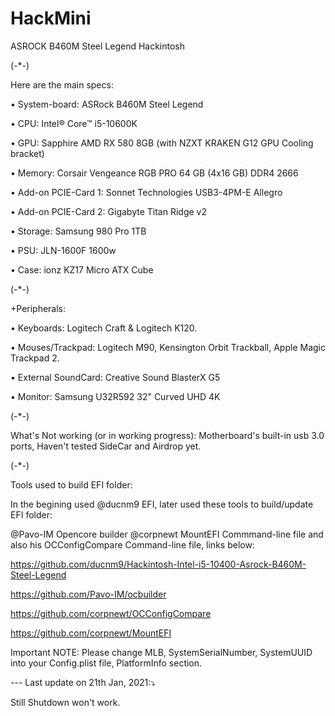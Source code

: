 # HackMini
ASROCK B460M Steel Legend Hackintosh

(-*-)

Here are the main specs:

• System-board: ASRock B460M Steel Legend

• CPU: Intel® Core™ i5-10600K

• GPU: Sapphire AMD RX 580 8GB (with NZXT KRAKEN G12 GPU Cooling bracket)

• Memory: Corsair Vengeance RGB PRO 64 GB (4x16 GB) DDR4 2666

• Add-on PCIE-Card 1: Sonnet Technologies USB3-4PM-E Allegro

• Add-on PCIE-Card 2: Gigabyte Titan Ridge v2

• Storage: Samsung 980 Pro 1TB

• PSU: JLN-1600F 1600w

• Case: ionz KZ17 Micro ATX Cube

(-*-)

+Peripherals:

• Keyboards: Logitech Craft & Logitech K120.

• Mouses/Trackpad: Logitech M90, Kensington Orbit Trackball, Apple Magic Trackpad 2.

• External SoundCard: Creative Sound BlasterX G5

• Monitor: Samsung U32R592 32" Curved UHD 4K

(-*-)

What's Not working (or in working progress):
Motherboard's built-in usb 3.0 ports, Haven't tested SideCar and Airdrop yet.

(-*-)

Tools used to build EFI folder:

In the begining used @ducnm9 EFI, later used these tools to build/update EFI folder:

@Pavo-IM Opencore builder
@corpnewt MountEFI Commmand-line file and also his OCConfigCompare Command-line file, links below:

https://github.com/ducnm9/Hackintosh-Intel-i5-10400-Asrock-B460M-Steel-Legend

https://github.com/Pavo-IM/ocbuilder

https://github.com/corpnewt/OCConfigCompare

https://github.com/corpnewt/MountEFI

Important NOTE: Please change MLB, SystemSerialNumber, SystemUUID into your Config.plist file, PlatformInfo section.

--- Last update on 21th Jan, 2021:⤵


Still Shutdown won't work.
